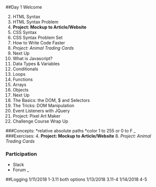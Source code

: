 ##Day 1
Welcome

2. HTML Syntax
3. HTML Syntax Problem
4. **Project: Mockup to Article/Website**
5. CSS Syntax
6. CSS Syntax Problem Set
7. How to Write Code Faster
8. _Project: Animal Trading Cards_
9. Next Up
10. What is Javascript?
11. Data Types & Variables
12. Conditionals
13. Loops 
14. Functions
15. Arrays
16. Objects
17. Next Up
18. The Basics: the DOM, $ and Selectors
19. The Tricks: DOM Manipulation
20. Event Listeners with JQuery
21. Project: Pixel Art Maker
22. Challenge Course Wrap Up


###Concepts:
*relative absolute paths
*color 1 to 255 or 0 to F
_
###Exercises:
4. **Project: Mockup to Article/Website**
8. _Project: Animal Trading Cards_

### Participation
* Slack
* Forum
_


##Logging
1/11/2018 1-3.11 both options
1/13/2018 3.11-4
1/14/2018 4-5

